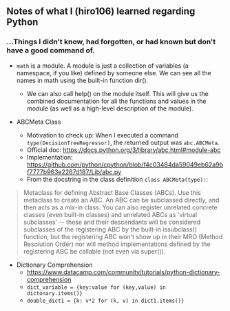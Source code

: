 ## Notes of what I (hiro106) learned regarding Python
### ...Things I didn't know, had forgotten, or had known but don't have a good command of.

- `math` is a module. A module is just a collection of variables (a namespace, if you like) defined by someone else. We can see all the names in math using the built-in function dir().
  - We can also call help() on the module itself. This will give us the combined documentation for all the functions and values in the module (as well as a high-level description of the module). 

- ABCMeta Class
  - Motivation to check up: When I executed a command `type(DecisionTreeRegressor)`, the returned output was `abc.ABCMeta`.
  - Official doc: https://docs.python.org/3/library/abc.html#module-abc
  - Implementation: https://github.com/python/cpython/blob/f4c03484da59049eb62a9bf7777b963e2267d187/Lib/abc.py
  - From the docstring in the class definition `class ABCMeta(type):`: 
> Metaclass for defining Abstract Base Classes (ABCs).
        Use this metaclass to create an ABC.  An ABC can be subclassed
        directly, and then acts as a mix-in class.  You can also register
        unrelated concrete classes (even built-in classes) and unrelated
        ABCs as 'virtual subclasses' -- these and their descendants will
        be considered subclasses of the registering ABC by the built-in
        issubclass() function, but the registering ABC won't show up in
        their MRO (Method Resolution Order) nor will method
        implementations defined by the registering ABC be callable (not
        even via super()). 

- Dictionary Comprehension
  - https://www.datacamp.com/community/tutorials/python-dictionary-comprehension
  - `dict_variable = {key:value for (key,value) in dictonary.items()} `
  - `double_dict1 = {k: v*2 for (k, v) in dict1.items()}`
       
